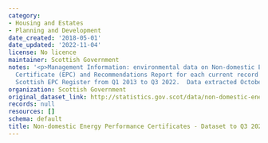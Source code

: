 ```yaml
---
category:
- Housing and Estates
- Planning and Development
date_created: '2018-05-01'
date_updated: '2022-11-04'
license: No licence
maintainer: Scottish Government
notes: '<p>Management Information: environmental data on Non-domestic Energy Performance
  Certificate (EPC) and Recommendations Report for each current record held on the
  Scottish EPC Register from Q1 2013 to Q3 2022.  Data extracted October 2022.</p>'
organization: Scottish Government
original_dataset_link: http://statistics.gov.scot/data/non-domestic-energy-performance-certificates
records: null
resources: []
schema: default
title: Non-domestic Energy Performance Certificates - Dataset to Q3 2022
---
```

